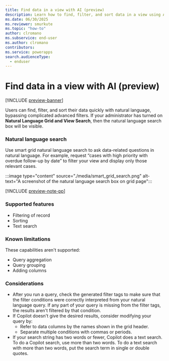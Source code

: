 ```yaml
---
title: Find data in a view with AI (preview)
description: Learn how to find, filter, and sort data in a view using AI
ms.date: 06/30/2025
ms.reviewer: smurkute
ms.topic: "how-to"
author: clromano
ms.subservice: end-user
ms.author: clromano
contributors: 
ms.service: powerapps
search.audienceType: 
  - enduser
---
```


# Find data in a view with AI (preview)

[!INCLUDE [preview-banner](~/../shared-content/shared/preview-includes/preview-banner.md)]

Users can find, filter, and sort their data quickly with natural language, bypassing complicated advanced filters. If your administrator has turned on **Natural Language Grid and View Search**, then the natural language search box will be visible.

### Natural language search

Use smart grid natural language search to ask data-related questions in natural language. For example, request “cases with high priority with overdue follow-up by date” to filter your view and display only those relevant cases.

:::image type="content" source="./media/smart_grid_search.png" alt-text="A screenshot of the natural language search box on grid page":::

[!INCLUDE [preview-note-pp](~/../shared-content/shared/preview-includes/preview-note-pp.md)]

### Supported features

- Filtering of record
- Sorting
- Text search

### Known limitations

These capabilities aren't supported:

- Query aggregation
- Query grouping
- Adding columns

### Considerations

- After you run a query, check the generated filter tags to make sure that the filter conditions were correctly interpreted from your natural language query. If any part of your query is missing from the filter tags, the results aren't filtered by that condition.
- If Copilot doesn't give the desired results, consider modifying your query by:
  - Refer to data columns by the names shown in the grid header.
  - Separate multiple conditions with commas or periods.
- If your search string has two words or fewer, Copilot does a text search. To do a Copilot search, use more than two words. To do a text search with more than two words, put the search term in single or double quotes.
